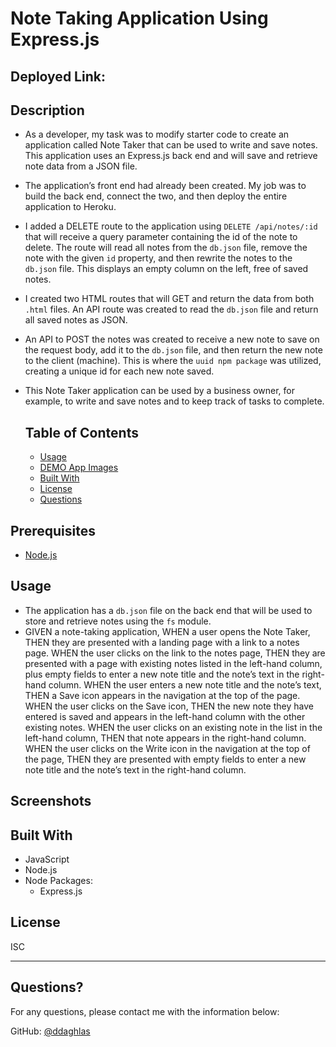 # Note Taking Application Using Express.js

## Deployed Link:

## Description
- As a developer, my task was to modify starter code to create an application called Note Taker that can be used to write and save notes. This application uses an Express.js back end and will save and retrieve note data from a JSON file.
- The application’s front end had already been created. My job was to build the back end, connect the two, and then deploy the entire application to Heroku.
- I added a DELETE route to the application using `DELETE /api/notes/:id` that will receive a query parameter containing the id of the note to delete. The route will read all notes from the `db.json` file, remove the note with the given `id` property, and then rewrite the notes to the `db.json` file. This displays an empty column on the left, free of saved notes. 
- I created two HTML routes that will GET and return the data from both `.html` files. An API route was created to read the `db.json` file and return all saved notes as JSON.
- An API to POST the notes was created to receive a new note to save on the request body, add it to the `db.json` file, and then return the new note to the client (machine). This is where the `uuid npm package` was utilized, creating a unique id for each new note saved.
- This Note Taker application can be used by a business owner, for example, to write and save notes and to keep track of tasks to complete. 


  ## Table of Contents
  * [Usage](#usage)
  * [DEMO App Images](#Screenshots)
  * [Built With](#BuiltWith)
  * [License](#license)
  * [Questions](#questions)


## Prerequisites
- [Node.js](https://nodejs.org/en/)

## Usage
- The application has a `db.json` file on the back end that will be used to store and retrieve notes using the `fs` module.
- GIVEN a note-taking application, WHEN a user opens the Note Taker, THEN they are presented with a landing page with a link to a notes page. WHEN the user clicks on the link to the notes page, THEN they are presented with a page with existing notes listed in the left-hand column, plus empty fields to enter a new note title and the note’s text in the right-hand column. WHEN the user enters a new note title and the note’s text, THEN a Save icon appears in the navigation at the top of the page. WHEN the user clicks on the Save icon, THEN the new note they have entered is saved and appears in the left-hand column with the other existing notes. WHEN the user clicks on an existing note in the list in the left-hand column, THEN that note appears in the right-hand column. WHEN the user clicks on the Write icon in the navigation at the top of the page, THEN they are presented with empty fields to enter a new note title and the note’s text in the right-hand column.


## Screenshots




## Built With
- JavaScript
- Node.js
- Node Packages:
  * Express.js

## License


ISC


---


  ## Questions?
  
  For any questions, please contact me with the information below:

  GitHub: [@ddaghlas](https://api.github.com/users/ddaghlas) 

